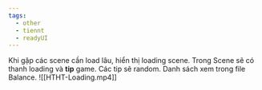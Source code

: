 ```yaml
---
tags:
  - other
  - tiennt
  - readyUI
---
```

Khi gặp các scene cần load lâu, hiển thị loading scene.
Trong Scene sẽ có thanh loading và **tip** game.
Các tip sẽ random. Danh sách xem trong file Balance.
![[HTHT-Loading.mp4]]
